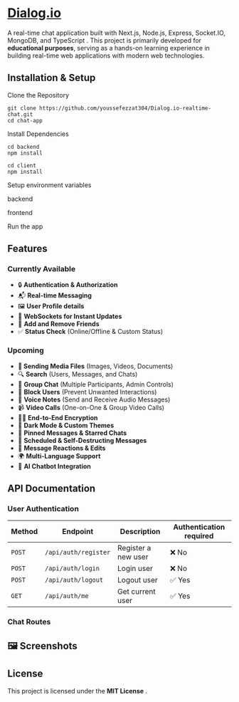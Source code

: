 # [Dialog.io](https://github.com/youssefezzat304/Dialog.io-realtime-chat)

A real-time chat application built with Next.js, Node.js, Express, Socket.IO, MongoDB, and TypeScript . This project is primarily developed for **educational purposes**, serving as a hands-on learning experience in building real-time web applications with modern web technologies.

## Installation & Setup

Clone the Repository

```Terminal
git clone https://github.com/youssefezzat304/Dialog.io-realtime-chat.git
cd chat-app
```

Install Dependencies

```Terminal
cd backend
npm install
```

```Terminal
cd client
npm install
```

Setup environment variables

backend

frontend

Run the app

## Features

### Currently Available

- 🔒 **Authentication & Authorization**
- 📬 **Real-time Messaging**
- 🖼️ **User Profile details**
- 📡 **WebSockets for Instant Updates**
- 🤝 **Add and Remove Friends**
- ✅ **Status Check** (Online/Offline & Custom Status)

### Upcoming

- **📂 Sending Media Files** (Images, Videos, Documents)
- 🔍 **Search** (Users, Messages, and Chats)
- 👥 **Group Chat** (Multiple Participants, Admin Controls)
- 🚫 **Block Users** (Prevent Unwanted Interactions)
- 🎤 **Voice Notes** (Send and Receive Audio Messages)
- 📹 **Video Calls** (One-on-One & Group Video Calls)
- 🧑‍💻 **End-to-End Encryption**
- 🌙 **Dark Mode & Custom Themes**
- 📌 **Pinned Messages & Starred Chats**
- 📨 **Scheduled & Self-Destructing Messages**
- 🔄 **Message Reactions & Edits**
- 🌍 **Multi-Language Support**
- 🤖 **AI Chatbot Integration**

## API Documentation

### User Authentication

| Method | Endpoint             | Description         | Authentication required |
| ------ | -------------------- | ------------------- | ----------------------- |
| `POST` | `/api/auth/register` | Register a new user | ❌ No                   |
| `POST` | `/api/auth/login`    | Login user          | ❌ No                   |
| `POST` | `/api/auth/logout`   | Logout user         | ✅ Yes                  |
| `GET`  | `/api/auth/me`       | Get current user    | ✅ Yes                  |

### Chat Routes

## 🖼️ Screenshots

## License

This project is licensed under the **MIT License** .
